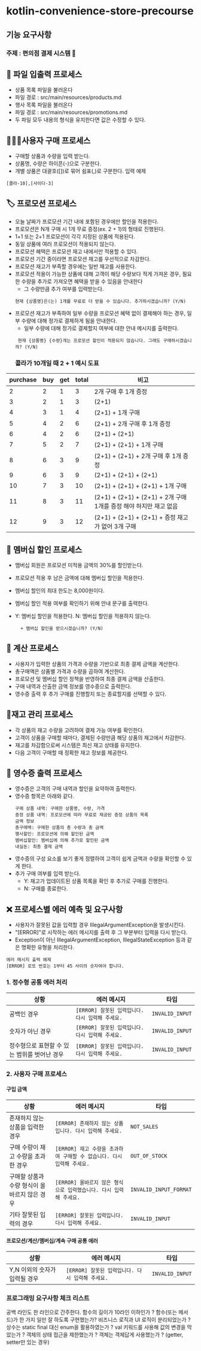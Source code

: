 # kotlin-convenience-store-precourse

## 기능 요구사항

### 주제 : 편의점 결제 시스템 🏪

## 📂 파일 입출력 프로세스

+ 상품 목록 파일을 불러온다
+ 파일 경로 : src/main/resources/products.md
+ 행사 목록 파일을 불러온다
+ 파일 경로 : src/main/resources/promotions.md
+ 두 파일 모두 내용의 형식을 유지한다면 값은 수정할 수 있다.

## 🧑🏻‍🎤사용자 구매 프로세스

+ 구매할 상품과 수량을 입력 받는다.
+ 상품명, 수량은 하이픈(-)으로 구분한다.
+ 개별 상품은 대괄호([])로 묶어 쉼표(,)로 구분한다.
  입력 예제

```
[콜라-10],[사이다-3]
```

## 🏷️ 프로모션 프로세스

+ 오늘 날짜가 프로모션 기간 내에 포함된 경우에만 할인을 적용한다.
+ 프로모션은 N개 구매 시 1개 무료 증정(ex. 2 + 1)의 형태로 진행된다.
+ 1+1 또는 2+1 프로모션이 각각 지정된 상품에 적용된다.
+ 동일 상품에 여러 프로모션이 적용되지 않는다.
+ 프로모션 혜택은 프로모션 재고 내에서만 적용할 수 있다.
+ 프로모션 기간 중이라면 프로모션 재고를 우선적으로 차감한다.
+ 프로모션 재고가 부족할 경우에는 일반 재고를 사용한다.
+ 프로모션 적용이 가능한 상품에 대해 고객이 해당 수량보다 적게 가져온 경우, 필요한 수량을 추가로 가져오면 혜택을 받을 수 있음을 안내한다
    + 그 수량만큼 추가 여부를 입력받는다.
   ```
   현재 {상품명}은(는) 1개를 무료로 더 받을 수 있습니다. 추가하시겠습니까? (Y/N)
   ```
+ 프로모션 재고가 부족하여 일부 수량을 프로모션 혜택 없이 결제해야 하는 경우, 일부 수량에 대해 정가로 결제하게 됨을 안내한다.
    + 일부 수량에 대해 정가로 결제할지 여부에 대한 안내 메시지를 출력한다.
   ```
    현재 {상품명} {수량}개는 프로모션 할인이 적용되지 않습니다. 그래도 구매하시겠습니까? (Y/N)
   ```
  ### 콜라가 10개일 때 2 + 1 예시 도표

| purchase | buy | get | total | 비고                                                |
|----------|-----|-----|-------|---------------------------------------------------|
| 2        | 2   | 1   | 3     | 2개 구매 후 1개 증정                                     |
| 3        | 2   | 1   | 3     | (2+1)                                             |
| 4        | 3   | 1   | 4     | (2+1) + 1개 구매                                     |
| 5        | 4   | 2   | 6     | (2+1) + 2개 구매 후 1개 증정                             |
| 6        | 4   | 2   | 6     | (2+1) + (2+1)                                     |
| 7        | 5   | 2   | 7     | (2+1) + (2+1) + 1개 구매                             |
| 8        | 6   | 3   | 9     | (2+1) + (2+1) + 2개 구매 후 1개 증정                     |
| 9        | 6   | 3   | 9     | (2+1) + (2+1) + (2+1)                             |
| 10       | 7   | 3   | 10    | (2+1) + (2+1) + (2+1) + 1개 구매                     |
| 11       | 8   | 3   | 11    | (2+1) + (2+1) + (2+1) + 2개 구매 1개를 증정 해야 하지만 재고 없음 |
| 12       | 9   | 3   | 12    | (2+1) + (2+1) + (2+1) + 증정 재고가 없어 3개 구매           |

## 🏅 멤버십 할인 프로세스

+ 멤버십 회원은 프로모션 미적용 금액의 30%를 할인받는다.
+ 프로모션 적용 후 남은 금액에 대해 멤버십 할인을 적용한다.
+ 멤버십 할인의 최대 한도는 8,000원이다.
+ 멤버십 할인 적용 여부를 확인하기 위해 안내 문구를 출력한다.
+ Y: 멤버십 할인을 적용한다.
  N: 멤버십 할인을 적용하지 않는다.

  ```
    + 멤버십 할인을 받으시겠습니까? (Y/N)
  ```

## 🧮 계산 프로세스

+ 사용자가 입력한 상품의 가격과 수량을 기반으로 최종 결제 금액을 계산한다.
+ 총구매액은 상품별 가격과 수량을 곱하여 계산한다.
+ 프로모션 및 멤버십 할인 정책을 반영하여 최종 결제 금액을 산출한다.
+ 구매 내역과 산출한 금액 정보를 영수증으로 출력한다.
+ 영수증 출력 후 추가 구매를 진행할지 또는 종료할지를 선택할 수 있다.

## 📝재고 관리 프로세스

+ 각 상품의 재고 수량을 고려하여 결제 가능 여부를 확인한다.
+ 고객이 상품을 구매할 때마다, 결제된 수량만큼 해당 상품의 재고에서 차감한다.
+ 재고를 차감함으로써 시스템은 최신 재고 상태를 유지한다.
+ 다음 고객이 구매할 때 정확한 재고 정보를 제공한다.

## 🧾 영수증 출력 프로세스

+ 영수증은 고객의 구매 내역과 할인을 요약하여 출력한다.
+ 영수증 항목은 아래와 같다.
   ```
   구매 상품 내역: 구매한 상품명, 수량, 가격
   증정 상품 내역: 프로모션에 따라 무료로 제공된 증정 상품의 목록
   금액 정보
   총구매액: 구매한 상품의 총 수량과 총 금액
   행사할인: 프로모션에 의해 할인된 금액
   멤버십할인: 멤버십에 의해 추가로 할인된 금액
   내실돈: 최종 결제 금액
   ```
+ 영수증의 구성 요소를 보기 좋게 정렬하여 고객이 쉽게 금액과 수량을 확인할 수 있게 한다.
+ 추가 구매 여부를 입력 받는다.
    + Y: 재고가 업데이트된 상품 목록을 확인 후 추가로 구매를 진행한다.
    + N: 구매를 종료한다.

## ❌ 프로세스별 에러 예측 및 요구사항

+ 사용자가 잘못된 값을 입력할 경우 IllegalArgumentException을 발생시킨다.
+ "[ERROR]"로 시작하는 에러 메시지를 출력 후 그 부분부터 입력을 다시 받는다.
+ Exception이 아닌 IllegalArgumentException, IllegalStateException 등과 같은 명확한 유형을 처리한다.

```
에러 메시지 출력 예제
[ERROR] 로또 번호는 1부터 45 사이의 숫자여야 합니다.
```

### 1. 정수형 공통 에러 처리

| 상황                        | 에러 메시지                               | 타입              |
|---------------------------|--------------------------------------|-----------------|
| 공백인 경우                    | ```[ERROR] 잘못된 입력입니다. 다시 입력해 주세요.``` | `INVALID_INPUT` |
| 숫자가 아닌 경우                 | ```[ERROR] 잘못된 입력입니다. 다시 입력해 주세요.``` | `INVALID_INPUT` |
| 정수형으로 표현할 수 있는 범위를 벗어난 경우 | ```[ERROR] 잘못된 입력입니다. 다시 입력해 주세요.``` | `INVALID_INPUT` |

### 2. 사용자 구매 프로세스

#### 구입 금액

| 상황                        | 에러 메시지                                            | 타입                     |
|---------------------------|---------------------------------------------------|------------------------|
| 존재하지 않는 상품을 입력한 경우        | ```[ERROR] 존재하지 않는 상품입니다. 다시 입력해 주세요.```          | `NOT_SALES`            |
| 구매 수량이 재고 수량을 초과한 경우      | ```[ERROR] 재고 수량을 초과하여 구매할 수 없습니다. 다시 입력해 주세요.``` | `OUT_OF_STOCK`         |
| 구매할 상품과 수량 형식이 올바르지 않은 경우 | ```[ERROR] 올바르지 않은 형식으로 입력했습니다. 다시 입력해 주세요.```    | `INVALID_INPUT_FORMAT` |
| 기타 잘못된 입력의 경우             | ```[ERROR] 잘못된 입력입니다. 다시 입력해 주세요.```              | `INVALID_INPUT`        |

#### 프로모션/계산/멤버십/계속 구매 공통 에러

| 상황                 | 에러 메시지                               | 타입              |
|--------------------|--------------------------------------|-----------------|
| Y,N 이외의 숫자가 입력될 경우 | ```[ERROR] 잘못된 입력입니다. 다시 입력해 주세요.``` | `INVALID_INPUT` |

### 프로그래밍 요구사항 체크 리스트

공백 라인도 한 라인으로 간주한다. 함수의 길이가 10라인 이하인가 ?
함수(또는 메서드)가 한 가지 일만 잘 하도록 구현했는가?
비즈니스 로직과 UI 로직이 분리되었는가 ?
상수는 static final 대신 enum을 활용하였는가 ?
val 키워드를 사용해 값의 변경을 막았는가 ?
객체의 상태 접근을 제한했는가 ?
객체는 객체답게 사용했는가 ? (getter, setter만 있는 경우)



